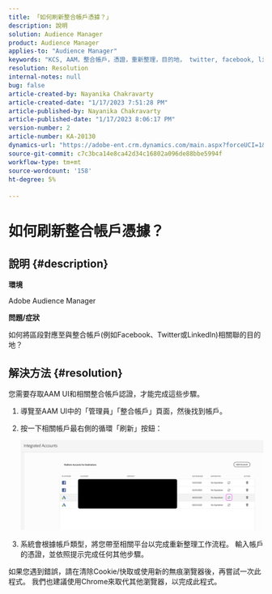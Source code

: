 ```yaml
---
title: 「如何刷新整合帳戶憑據？」
description: 說明
solution: Audience Manager
product: Audience Manager
applies-to: "Audience Manager"
keywords: "KCS, AAM，整合帳戶，憑證，重新整理，目的地， twitter, facebook, linkedin"
resolution: Resolution
internal-notes: null
bug: false
article-created-by: Nayanika Chakravarty
article-created-date: "1/17/2023 7:51:28 PM"
article-published-by: Nayanika Chakravarty
article-published-date: "1/17/2023 8:06:17 PM"
version-number: 2
article-number: KA-20130
dynamics-url: "https://adobe-ent.crm.dynamics.com/main.aspx?forceUCI=1&pagetype=entityrecord&etn=knowledgearticle&id=987c0e51-a096-ed11-aad1-6045bd006ce9"
source-git-commit: c7c3bca14e8ca42d34c16802a096de88bbe5994f
workflow-type: tm+mt
source-wordcount: '158'
ht-degree: 5%

---
```


# 如何刷新整合帳戶憑據？

## 說明 {#description}


<b>環境</b>

Adobe Audience Manager

<b>問題/症狀</b>

如何將區段對應至與整合帳戶(例如Facebook、Twitter或LinkedIn)相關聯的目的地？


## 解決方法 {#resolution}


您需要存取AAM UI和相關整合帳戶認證，才能完成這些步驟。

1. 導覽至AAM UI中的「管理員」「整合帳戶」頁面，然後找到帳戶。
2. 按一下相關帳戶最右側的循環「刷新」按鈕：



   ![](assets/6e040206-7307-ed11-82e4-00224809a9e0.png)


3. 系統會根據帳戶類型，將您帶至相關平台以完成重新整理工作流程。 輸入帳戶的憑證，並依照提示完成任何其他步驟。


如果您遇到錯誤，請在清除Cookie/快取或使用新的無痕瀏覽器後，再嘗試一次此程式。 我們也建議使用Chrome來取代其他瀏覽器，以完成此程式。
